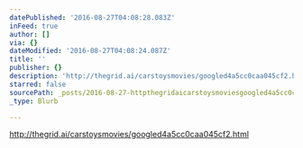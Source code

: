 ```yaml
---
datePublished: '2016-08-27T04:08:28.083Z'
inFeed: true
author: []
via: {}
dateModified: '2016-08-27T04:08:24.087Z'
title: ''
publisher: {}
description: 'http://thegrid.ai/carstoysmovies/googled4a5cc0caa045cf2.html'
starred: false
sourcePath: _posts/2016-08-27-httpthegridaicarstoysmoviesgoogled4a5cc0caa045cf2html.md
_type: Blurb

---
```

http://thegrid.ai/carstoysmovies/googled4a5cc0caa045cf2.html